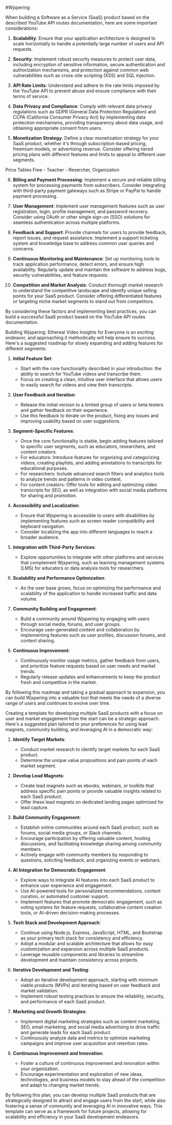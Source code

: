 #Wjspering 


When building a Software as a Service (SaaS) product based on the described YouTube API routes documentation, here are some important considerations:

1. **Scalability**: Ensure that your application architecture is designed to scale horizontally to handle a potentially large number of users and API requests.

2. **Security**: Implement robust security measures to protect user data, including encryption of sensitive information, secure authentication and authorization mechanisms, and protection against common web vulnerabilities such as cross-site scripting (XSS) and SQL injection.

3. **API Rate Limits**: Understand and adhere to the rate limits imposed by the YouTube API to prevent abuse and ensure compliance with their terms of service.

4. **Data Privacy and Compliance**: Comply with relevant data privacy regulations such as GDPR (General Data Protection Regulation) and CCPA (California Consumer Privacy Act) by implementing data protection mechanisms, providing transparency about data usage, and obtaining appropriate consent from users.

5. **Monetization Strategy**: Define a clear monetization strategy for your SaaS product, whether it's through subscription-based pricing, freemium models, or advertising revenue. Consider offering tiered pricing plans with different features and limits to appeal to different user segments.

Price Tables Free - Teacher - Resercher, Organization

6. **Billing and Payment Processing**: Implement a secure and reliable billing system for processing payments from subscribers. Consider integrating with third-party payment gateways such as Stripe or PayPal to handle payment processing.

7. **User Management**: Implement user management features such as user registration, login, profile management, and password recovery. Consider using OAuth or other single sign-on (SSO) solutions for seamless authentication across multiple platforms.

8. **Feedback and Support**: Provide channels for users to provide feedback, report issues, and request assistance. Implement a support ticketing system and knowledge base to address common user queries and concerns.

9. **Continuous Monitoring and Maintenance**: Set up monitoring tools to track application performance, detect errors, and ensure high availability. Regularly update and maintain the software to address bugs, security vulnerabilities, and feature requests.

10. **Competition and Market Analysis**: Conduct thorough market research to understand the competitive landscape and identify unique selling points for your SaaS product. Consider offering differentiated features or targeting niche market segments to stand out from competitors.

By considering these factors and implementing best practices, you can build a successful SaaS product based on the YouTube API routes documentation.

Building Wjspering: Ethereal Video Insights for Everyone is an exciting endeavor, and approaching it methodically will help ensure its success. Here's a suggested roadmap for slowly expanding and adding features for different segments:

1. **Initial Feature Set**:
   - Start with the core functionality described in your introduction: the ability to search for YouTube videos and transcribe them.
   - Focus on creating a clean, intuitive user interface that allows users to easily search for videos and view their transcripts.

2. **User Feedback and Iteration**:
   - Release the initial version to a limited group of users or beta testers and gather feedback on their experience.
   - Use this feedback to iterate on the product, fixing any issues and improving usability based on user suggestions.

3. **Segment-Specific Features**:
   - Once the core functionality is stable, begin adding features tailored to specific user segments, such as educators, researchers, and content creators.
   - For educators: Introduce features for organizing and categorizing videos, creating playlists, and adding annotations to transcripts for educational purposes.
   - For researchers: Include advanced search filters and analytics tools to analyze trends and patterns in video content.
   - For content creators: Offer tools for editing and optimizing video transcripts for SEO, as well as integration with social media platforms for sharing and promotion.

4. **Accessibility and Localization**:
   - Ensure that Wjspering is accessible to users with disabilities by implementing features such as screen reader compatibility and keyboard navigation.
   - Consider localizing the app into different languages to reach a broader audience.

5. **Integration with Third-Party Services**:
   - Explore opportunities to integrate with other platforms and services that complement Wjspering, such as learning management systems (LMS) for educators or data analysis tools for researchers.

6. **Scalability and Performance Optimization**:
   - As the user base grows, focus on optimizing the performance and scalability of the application to handle increased traffic and data volume.

7. **Community Building and Engagement**:
   - Build a community around Wjspering by engaging with users through social media, forums, and user groups.
   - Encourage user-generated content and collaboration by implementing features such as user profiles, discussion forums, and content sharing.

8. **Continuous Improvement**:
   - Continuously monitor usage metrics, gather feedback from users, and prioritize feature requests based on user needs and market trends.
   - Regularly release updates and enhancements to keep the product fresh and competitive in the market.

By following this roadmap and taking a gradual approach to expansion, you can build Wjspering into a valuable tool that meets the needs of a diverse range of users and continues to evolve over time.

Creating a template for developing multiple SaaS products with a focus on user and market engagement from the start can be a strategic approach. Here's a suggested plan tailored to your preferences for using lead magnets, community building, and leveraging AI in a democratic way:

1. **Identify Target Markets**:
   - Conduct market research to identify target markets for each SaaS product.
   - Determine the unique value propositions and pain points of each market segment.

2. **Develop Lead Magnets**:
   - Create lead magnets such as ebooks, webinars, or toolkits that address specific pain points or provide valuable insights related to each SaaS product.
   - Offer these lead magnets on dedicated landing pages optimized for lead capture.

3. **Build Community Engagement**:
   - Establish online communities around each SaaS product, such as forums, social media groups, or Slack channels.
   - Encourage participation by offering valuable content, hosting discussions, and facilitating knowledge sharing among community members.
   - Actively engage with community members by responding to questions, soliciting feedback, and organizing events or webinars.

4. **AI Integration for Democratic Engagement**:
   - Explore ways to integrate AI features into each SaaS product to enhance user experience and engagement.
   - Use AI-powered tools for personalized recommendations, content curation, or automated customer support.
   - Implement features that promote democratic engagement, such as voting systems for feature requests, collaborative content creation tools, or AI-driven decision-making processes.

5. **Tech Stack and Development Approach**:
   - Continue using Node.js, Express, JavaScript, HTML, and Bootstrap as your primary tech stack for consistency and efficiency.
   - Adopt a modular and scalable architecture that allows for easy customization and expansion across multiple SaaS products.
   - Leverage reusable components and libraries to streamline development and maintain consistency across projects.

6. **Iterative Development and Testing**:
   - Adopt an iterative development approach, starting with minimum viable products (MVPs) and iterating based on user feedback and market validation.
   - Implement robust testing practices to ensure the reliability, security, and performance of each SaaS product.

7. **Marketing and Growth Strategies**:
   - Implement digital marketing strategies such as content marketing, SEO, email marketing, and social media advertising to drive traffic and generate leads for each SaaS product.
   - Continuously analyze data and metrics to optimize marketing campaigns and improve user acquisition and retention rates.

8. **Continuous Improvement and Innovation**:
   - Foster a culture of continuous improvement and innovation within your organization.
   - Encourage experimentation and exploration of new ideas, technologies, and business models to stay ahead of the competition and adapt to changing market trends.

By following this plan, you can develop multiple SaaS products that are strategically designed to attract and engage users from the start, while also fostering a sense of community and leveraging AI in innovative ways. This template can serve as a framework for future projects, allowing for scalability and efficiency in your SaaS development endeavors.